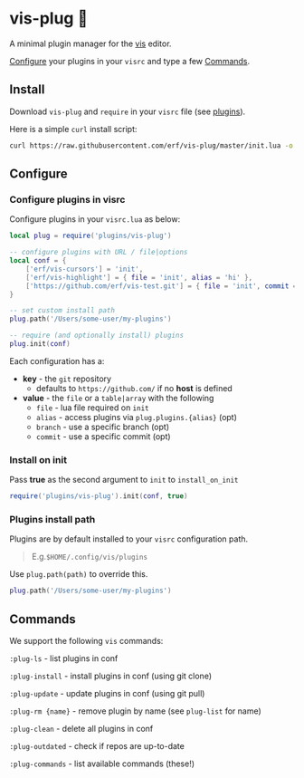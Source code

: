 # vis-plug 🦑

A minimal plugin manager for the [vis](https://github.com/martanne/vis) editor.

[Configure](#Configure) your plugins in your `visrc` and type a few [Commands](#Commands).

## Install

Download `vis-plug` and `require` in your `visrc` file (see [plugins](https://github.com/martanne/vis/wiki/Plugins)).

Here is a simple `curl` install script:

```bash
curl https://raw.githubusercontent.com/erf/vis-plug/master/init.lua -o $HOME/.config/vis/plugins/vis-plug/init.lua --create-dirs
```

## Configure

### Configure plugins in visrc

Configure plugins in your `visrc.lua` as below:

```Lua
local plug = require('plugins/vis-plug')

-- configure plugins with URL / file|options
local conf = {
	['erf/vis-cursors'] = 'init',
	['erf/vis-highlight'] = { file = 'init', alias = 'hi' },
	['https://github.com/erf/vis-test.git'] = { file = 'init', commit = 'f4849d4' },
}

-- set custom install path
plug.path('/Users/some-user/my-plugins')

-- require (and optionally install) plugins
plug.init(conf)

```

Each configuration has a:

- **key** - the `git` repository 
	- defaults to `https://github.com/` if no **host** is defined
- **value** - the `file` or a `table|array` with the following
	- `file` - lua file required on `init`
	- `alias` - access plugins via `plug.plugins.{alias}` (opt)
	- `branch` - use a specific branch (opt)
	- `commit` - use a specific commit (opt)

### Install on init

Pass **true** as the second argument to `init` to `install_on_init`

```Lua
require('plugins/vis-plug').init(conf, true)
```

### Plugins install path

Plugins are by default installed to your `visrc` configuration path. 

>E.g.`$HOME/.config/vis/plugins`

Use `plug.path(path)` to override this.

```Lua
plug.path('/Users/some-user/my-plugins')
```

## Commands

We support the following `vis` commands:

`:plug-ls` - list plugins in conf

`:plug-install` - install plugins in conf (using git clone)

`:plug-update` - update plugins in conf (using git pull)

`:plug-rm {name}` - remove plugin by name (see `plug-list` for name)

`:plug-clean` - delete all plugins in conf

`:plug-outdated` - check if repos are up-to-date

`:plug-commands` - list available commands (these!)
